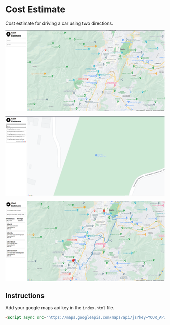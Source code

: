 # Cost Estimate

Cost estimate for driving a car using two directions.

![img1](/assets/images/i1.png)

![img1](/assets/images/i2.png)

![img1](/assets/images/i3.png)

## Instructions

Add your google maps api key in the `index.html` file.

```html
<script async src="https://maps.googleapis.com/maps/api/js?key=YOUR_API_KEY&libraries=places&callback=initMap"></script>
```
